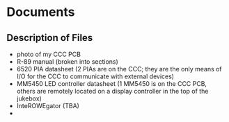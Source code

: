 # Documents

## Description of Files

- photo of my CCC PCB 
- R-89 manual (broken into sections)
- 6520 PIA datasheet (2 PIAs are on the CCC; they are the only means of I/O for the CCC to communicate with external devices)
- MM5450 LED controller datasheet (1 MM5450 is on the CCC PCB, others are remotely located on a display controller in the top of the jukebox)
- InteROWEgator (TBA)
- 
